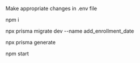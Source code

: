 Make appropriate changes in .env file

npm i

npx prisma migrate dev --name add_enrollment_date

npx prisma generate

npm start
